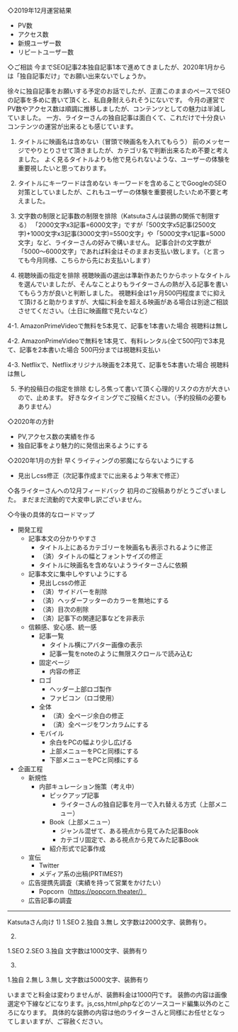◇2019年12月運営結果
- PV数
- アクセス数
- 新規ユーザー数
- リピートユーザー数

◇ご相談
今までSEO記事2本独自記事1本で進めてきましたが、2020年1月からは「独自記事だけ」でお願い出来ないでしょうか。

徐々に独自記事をお願いする予定のお話でしたが、正直このままのペースでSEOの記事を多めに書いて頂くと、私自身耐えられそうにないです。
今月の運営でPV数やアクセス数は順調に推移しましたが、コンテンツとしての魅力は半減していました。
一方、ライターさんの独自記事は面白くて、これだけで十分良いコンテンツの運営が出来るとも感じています。

1. タイトルに映画名は含めない（冒頭で映画名を入れてもらう）
前のメッセージでやりとりさせて頂きましたが、カテゴリ名で判断出来るため不要と考えました。
よく見るタイトルよりも他で見られないような、ユーザーの体験を重要視したいと思っております。

2. タイトルにキーワードは含めない
キーワードを含めることでGoogleのSEO対策としていましたが、これもユーザーの体験を重要視したいため不要と考えました。

3. 文字数の制限と記事数の制限を排除（Katsutaさんは装飾の関係で制限する）
「2000文字x3記事=6000文字」ですが「500文字x5記事(2500文字)+1000文字x3記事(3000文字)=5500文字」や「5000文字x1記事=5000文字」など、ライターさんの好みで構いません。
記事合計の文字数が「5000〜6000文字」であれば料金はそのままお支払い致します。（と言っても今月同様、こちらから先にお支払いします）

4. 視聴映画の指定を排除
視聴映画の選出は準新作あたりからホットなタイトルを選んでいましたが、そんなことよりもライターさんの熱が入る記事を書いてもらう方が良いと判断しました。
視聴料金は1ヶ月500円程度までに抑えて頂けると助かりますが、大幅に料金を超える映画がある場合は別途ご相談させてください。（土日に映画館で見たいなど）

4-1. AmazonPrimeVideoで無料を5本見て、記事を1本書いた場合
視聴料は無し

4-2. AmazonPrimeVideoで無料を1本見て、有料レンタル(全て500円)で3本見て、記事を2本書いた場合
500円分までは視聴料支払い

4-3. Netflixで、Netflixオリジナル映画を2本見て、記事を5本書いた場合
視聴料は無し

5. 予約投稿日の指定を排除
むしろ焦って書いて頂く心理的リスクの方が大きいので、止めます。
好きなタイミングでご投稿ください。（予約投稿の必要もありません）

◇2020年の方針
- PV,アクセス数の実績を作る
- 独自記事をより魅力的に発信出来るようにする

◇2020年1月の方針
早くライティングの邪魔にならないようにする
- 見出しcss修正（次記事作成までに出来るよう年末で修正）

◇各ライターさんへの12月フィードバック
初月のご投稿ありがとうございました。
まだまだ流動的で大変申し訳ございません。

◇今後の具体的なロードマップ
- 開発工程
  - 記事本文の分かりやすさ
    - タイトル上にあるカテゴリーを映画名も表示されるように修正
    - （済）タイトルの幅とフォントサイズの修正
    - タイトルに映画名を含めないようライターさんに依頼
  - 記事本文に集中しやすいようにする
    - 見出しcssの修正
    - （済）サイドバーを削除
    - （済）ヘッダーフッターのカラーを無地にする
    - （済）目次の削除
    - （済）記事下の関連記事などを非表示
  - 信頼感、安心感、統一感
    - 記事一覧
      - タイトル横にアバター画像の表示
      - 記事一覧をnoteのように無限スクロールで読み込む
    - 固定ページ
      - 内容の修正
    - ロゴ
      - ヘッダー上部ロゴ製作
      - ファビコン（ロゴ使用）
    - 全体
      - （済）全ページ余白の修正
      - （済）全ページをワンカラムにする
    - モバイル
      - 余白をPCの幅より少し広げる
      - 上部メニューをPCと同様にする
      - 下部メニューをPCと同様にする
- 企画工程
  - 新規性
    - 内部キュレーション施策（考え中）
      - ピックアップ記事
        - ライターさんの独自記事を月一で入れ替える方式（上部メニュー）
      - Book（上部メニュー）
        - ジャンル混ぜて、ある視点から見てみた記事Book
        - カテゴリ固定で、ある視点から見てみた記事Book
      - 紹介形式で記事作成
  - 宣伝
    - Twitter
    - メディア系の出稿(PRTIMES?)
  - 広告提携先調査（実績を持って営業をかけたい）
    - Popcorn（https://popcorn.theater/）
  - 広告記事の調査


-------
Katsutaさん向け
1)
1.SEO 2.独自 3.無し
文字数は2000文字、装飾有り。

2)
1.SEO 2.SEO 3.独自
文字数は1000文字、装飾有り

3)
1.独自 2.無し 3.無し
文字数は5000文字、装飾有り

いままでと料金は変わりませんが、装飾料金は1000円です。
装飾の内容は画像選定や下線などになります。js,css,html,phpなどのソースコード編集以外のところになります。
具体的な装飾の内容は他のライターさんと同様にお任せとなってしまいますが、ご容赦ください。
